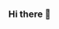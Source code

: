 ### Hi there 👋

<!--
**TonymedicineMDCT/TonymedicineMDCT** is a ✨ _special_ ✨ repository because its `README.md` (this file) appears on your GitHub profile.

Here are some ideas to get you started:

- 🔭 I’m currently working on learning computer programing 🧑‍💻
- 🌱 I’m just have a tiny planing to learn huge topic abt 'Telemedicine and infrastructure'...more specific con'd =P
- 🤔 I’m looking for help with starting with any source of knowledge or basic knowledge ☺️
- 💬 Ask me about see at how to reach
- 📫 How to reach me: nattapong.lar@hotmail.com
- 😄 Pronouns: Mr.Tony
- ⚡ Fun fact: easy going. Listener lover
- 🥳 Let me see how can gitHub and visual studio can do

